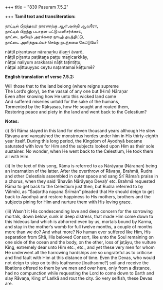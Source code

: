 +++
title = "839 Pasuram 7.5.2"

+++
**Tamil text and transliteration:**

நாட்டில் பிறந்தவர் நாரணற்கு ஆள்அன்றி ஆவரோ,  
நாட்டில் பிறந்து படாதன பட்டு மனிசர்க்காய்,  
நாட்டை நலியும் அரக்கரை நாடித் தடிந்திட்டு,  
நாட்டை அளித்துஉய்யச் செய்து நடந்தமை கேட்டுமே?

nāṭṭil piṟantavar nāraṇaṟku āḷaṉṟi āvarō,  
nāṭṭil piṟantu paṭātaṉa paṭṭu maṉicarkkāy,  
nāṭṭai naliyum arakkarai nāṭit taṭintiṭṭu,  
nāṭṭai aḷittuuyyac ceytu naṭantamai kēṭṭumē?

**English translation of verse 7.5.2:**

Will those that to the land belong (where reigns supreme  
The Lord’s glory), be the vassal of any one but (Him) Nāraṇar  
Even after knowing how He unto this wicked land came  
And suffered miseries untold for the sake of the humans,  
Tormented by the Rākṣasas, how He sought and routed them,  
Restoring peace and piety in the land and went back to the Celestium?

**Notes:**

\(i\) Śrī Rāma stayed in this land for eleven thousand years although He slew Rāvaṇa and vanquished the monstrous hordes under him in His thirty-eighth year itself. During this long period, the Kingdom of Ayodhyā became saturated with love for Him and the subjects looked upon Him as their sole sustainer. No wonder, when He went back to the Celestium, He took them all with Him.

\(ii\) In the text of this song, Rāma is referred to as Nārāyaṇa (Nāraṇaṉ) being an incarnation of the latter. After the overthrow of Rāvaṇa, Brahmā, Rudra and other Celestials assembled in outer space and sang Śrī Rāma’s praise in a chorus, when they said ‘Bhavān Nārāyaṇo Devaḥ’ etc. Brahmā requested Rāma to get back to the Celestium just then, but Rudra referred to by Vālmīki, as “Śaḍartha nayana Śrīmān” pleaded that He should deign to get back to Ayodhyā and restore happiness to His mothers, brothers and the subjects pining for Him and nurture them with His loving grace.

\(iii\) Wasn’t it His condescending love and deep concern for the sorrowing mortals, down below, sunk in deep distress, that made Him come down to this hideous land which is abhorred even by us, mortals bound by Karma, and stay in the mother’s womb for full twelve months, a couple of months more than we do? And what more? No human ever suffered like Him, His separation from Sītā, His beloved Consort, like unto the Soul remaining on one side of the ocean and the body, on the other, loss of jaṭāyu, the vulture King, extremely dear unto Him etc., etc., and yet these very men for whom He underwent all the harrowing hardships are so ungrateful as to criticise and find fault with Him at this distance of time. Even the Devas, who would not deign to step on to this loathsmoe [loathsome?] soil and receive the libations offered to them by we men and over here, only from a distance, had no compunction while requesting the Lord to come down to Earth and slay Rāvaṇa, King of Laṅkā and rout the city. So very selfish, these Devas are.


